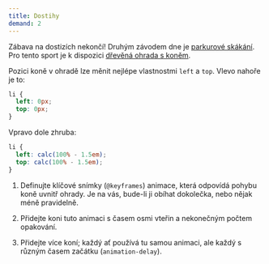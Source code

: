```yaml
---
title: Dostihy
demand: 2
---
```


Zábava na dostizích nekončí! Druhým závodem dne je [parkurové skákání](https://cs.wikipedia.org/wiki/Parkurov%C3%A9_sk%C3%A1k%C3%A1n%C3%AD). Pro tento sport je k dispozici [dřevěná ohrada s koněm](https://codepen.io/ondrejzara/pen/mdeERzb).

Pozici koně v ohradě lze měnit nejlépe vlastnostmi `left` a `top`. Vlevo nahoře je to:
```css
li {
  left: 0px;
  top: 0px;
}
```

Vpravo dole zhruba:
```css
li {
  left: calc(100% - 1.5em);
  top: calc(100% - 1.5em);
}
```

  1. Definujte klíčové snímky (`@keyframes`) animace, která odpovídá pohybu koně uvnitř ohrady. Je na vás, bude-li ji obíhat dokolečka, nebo nějak méně pravidelně.

  1. Přidejte koni tuto animaci s časem osmi vteřin a nekonečným počtem opakování.

  1. Přidejte více koní; každý ať používá tu samou animaci, ale každý s různým časem začátku (`animation-delay`).

